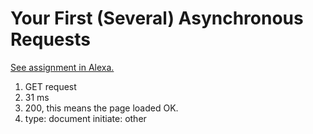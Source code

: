 # Your First (Several) Asynchronous Requests

[See assignment in Alexa.](https://alexa.bitmaker.co/wdi/67/assignments/2055/latest)

1. GET request
2. 31 ms
3. 200, this means the page loaded OK.
4. type: document initiate: other
